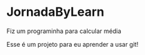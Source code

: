 # JornadaByLearn
Fiz um programinha para calcular média

Esse é um  projeto para eu aprender a usar git!
